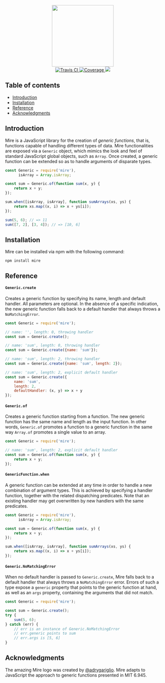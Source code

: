 <div align="center">
    <img src="https://www.dropbox.com/s/8ti7tq6b3o0mzgc/mire.png?raw=1" width="200"/>
</div>

<div align="center">
  <a href="https://travis-ci.org/iliocatallo/mire">
    <img src="https://travis-ci.org/iliocatallo/mire.svg?branch=master" alt="Travis CI"/>
  </a>
  <a href="https://coveralls.io/github/iliocatallo/mire">
    <img src="https://coveralls.io/repos/github/iliocatallo/mire/badge.svg?branch=master" alt="Coverage"/>
  </a>
  <a href="https://david-dm.org/iliocatallo/mire" title="Dependencies status">
    <img src="https://david-dm.org/iliocatallo/mire/status.svg"/>
  </a>
</div>

## Table of contents

- [Introduction](#introduction)
- [Installation](#installation)
- [Reference](#reference)
- [Acknowledgments](#acknowledgments)

## Introduction

Mire is a JavaScript library for the creation of _generic functions_, that is, functions capable of handling different types of data. Mire functionalities are exposed via a `Generic` object, which mimics the look and feel of standard JavaScript global objects, such as `Array`. Once created, a generic function can be extended so as to handle arguments of disparate types.

```javascript
const Generic = require('mire'),
      isArray = Array.isArray;

const sum = Generic.of(function sum(x, y) {
    return x + y;
});

sum.when([isArray, isArray], function sumArrays(xs, ys) {
    return xs.map((x, i) => x + ys[i]);
});

sum(5, 6); // => 11
sum([7, 2], [3, 4]); // => [10, 6]
```

## Installation

Mire can be installed via npm with the following command:

```
npm install mire
```

## Reference

#### `Generic.create`

Creates a generic function by specifying its name, length and default handler. All parameters are optional. In the absence of a specific indication, the new generic function falls back to a default handler that always throws a `NoMatchingError`.

```javascript
const Generic = require('mire');

// name: '', length: 0, throwing handler
const sum = Generic.create();

// name: 'sum', length: 0, throwing handler
const sum = Generic.create({name: 'sum'});

// name: 'sum', length: 2, throwing handler
const sum = Generic.create({name: 'sum', length: 2});

// name: 'sum', length: 2, explicit default handler
const sum = Generic.create({
    name: 'sum',
    length: 2,
    defaultHandler: (x, y) => x + y
});
```

#### `Generic.of`

Creates a generic function starting from a function. The new generic function has the same name and length as the input function. In other words, `Generic.of` promotes a function to a generic function in the same way `Array.of` promotes a single value to an array.

```javascript
const Generic = require('mire');

// name: 'sum', length: 2, explicit default handler
const sum = Generic.of(function sum(x, y) {
    return x + y;
});
```

#### `GenericFunction.when`

A generic function can be extended at any time in order to handle a new combination of argument types. This is achieved by specifying a handler function, together with the related dispatching predicates. Note that an existing handler may get overwritten by new handlers with the same predicates.

```javascript
const Generic = require('mire'),
      isArray = Array.isArray;

const sum = Generic.of(function sum(x, y) {
    return x + y;
});

sum.when([isArray, isArray], function sumArrays(xs, ys) {
    return xs.map((x, i) => x + ys[i]);
});
```

#### `Generic.NoMatchingError`

When no default handler is passed to `Generic.create`, Mire falls back to a default handler that always throws a `NoMatchingError` error. Errors of such a type expose a `generic` property that points to the generic function at hand, as well as an `args` property, containing the arguments that did not match.

```javascript
const Generic = require('mire');

const sum = Generic.create();
try {
    sum(5, 6);
} catch (err) {
    // err is an instance of Generic.NoMatchingError
    // err.generic points to sum
    // err.args is [5, 6]
}
```

## Acknowledgments

The amazing Mire logo was created by [@adrygariglio](https://github.com/adrygariglio). Mire adapts to JavaScript the approach to generic functions presented in MIT 6.945.
